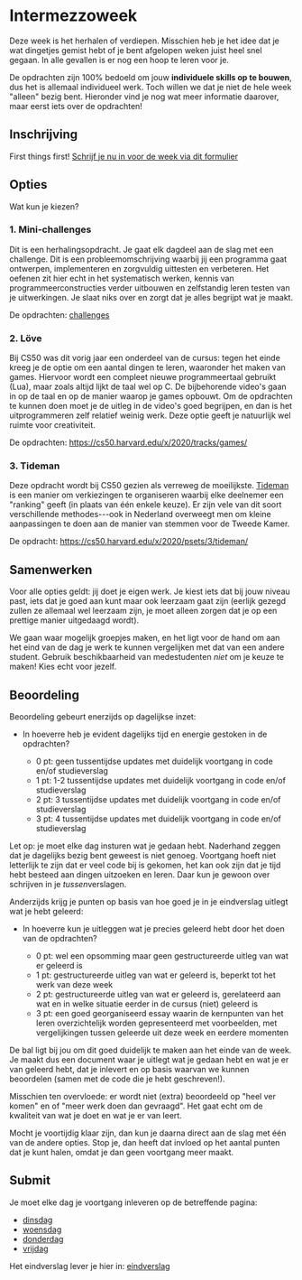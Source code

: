 # Intermezzoweek

Deze week is het herhalen of verdiepen. Misschien heb je het idee dat je wat dingetjes gemist hebt of je bent afgelopen weken juist heel snel gegaan. In alle gevallen is er nog een hoop te leren voor je.

De opdrachten zijn 100% bedoeld om jouw **individuele skills op te bouwen**, dus het is allemaal individueel werk. Toch willen we dat je niet de hele week "alleen" bezig bent. Hieronder vind je nog wat meer informatie daarover, maar eerst iets over de opdrachten!


## Inschrijving

First things first! [Schrijf je nu in voor de week via dit formulier](https://forms.office.com/Pages/ResponsePage.aspx?id=zcrxoIxhA0S5RXb7PWh05StZDK23dCxCgrv7HMsauLFUMDNVVzEyTk9CQzVEQ0NRMzhCVUs3NEFRRS4u)


## Opties

Wat kun je kiezen?

### 1. Mini-challenges

Dit is een herhalingsopdracht. Je gaat elk dagdeel aan de slag met een challenge. Dit is een probleemomschrijving waarbij jij een programma gaat ontwerpen, implementeren en zorgvuldig uittesten en verbeteren. Het oefenen zit hier echt in het systematisch werken, kennis van programmeerconstructies verder uitbouwen en zelfstandig leren testen van je uitwerkingen. Je slaat niks over en zorgt dat je alles begrijpt wat je maakt.

De opdrachten: [challenges](/modules/intermezzo/challenges)

### 2. Löve

Bij CS50 was dit vorig jaar een onderdeel van de cursus: tegen het einde kreeg je de optie om een aantal dingen te leren, waaronder het maken van games. Hiervoor wordt een compleet nieuwe programmeertaal gebruikt (Lua), maar zoals altijd lijkt de taal wel op C. De bijbehorende video's gaan in op de taal en op de manier waarop je games opbouwt. Om de opdrachten te kunnen doen moet je de uitleg in de video's goed begrijpen, en dan is het uitprogrammeren zelf relatief weinig werk. Deze optie geeft je natuurlijk wel ruimte voor creativiteit.

De opdrachten: <https://cs50.harvard.edu/x/2020/tracks/games/>

### 3. Tideman

Deze opdracht wordt bij CS50 gezien als verreweg de moeilijkste. [Tideman](https://en.wikipedia.org/wiki/Tideman_alternative_method) is een manier om verkiezingen te organiseren waarbij elke deelnemer een "ranking" geeft (in plaats van één enkele keuze). Er zijn vele van dit soort verschillende methodes---ook in Nederland overweegt men om kleine aanpassingen te doen aan de manier van stemmen voor de Tweede Kamer. 

De opdracht: <https://cs50.harvard.edu/x/2020/psets/3/tideman/>


## Samenwerken

Voor alle opties geldt: jij doet je eigen werk. Je kiest iets dat bij jouw niveau past, iets dat je goed aan kunt maar ook leerzaam gaat zijn (eerlijk gezegd zullen ze allemaal wel leerzaam zijn, je moet alleen zorgen dat je op een prettige manier uitgedaagd wordt).

We gaan waar mogelijk groepjes maken, en het ligt voor de hand om aan het eind van de dag je werk te kunnen vergelijken met dat van een andere student. Gebruik beschikbaarheid van medestudenten *niet* om je keuze te maken! Kies echt voor jezelf.


## Beoordeling

Beoordeling gebeurt enerzijds op dagelijkse inzet:

- In hoeverre heb je evident dagelijks tijd en energie gestoken in de opdrachten?

    - 0 pt: geen tussentijdse updates met duidelijk voortgang in code en/of studieverslag
    - 1 pt: 1-2 tussentijdse updates met duidelijk voortgang in code en/of studieverslag
    - 2 pt: 3 tussentijdse updates met duidelijk voortgang in code en/of studieverslag
    - 3 pt: 4 tussentijdse updates met duidelijk voortgang in code en/of studieverslag

Let op: je moet elke dag insturen wat je gedaan hebt. Naderhand zeggen dat je dagelijks bezig bent geweest is niet genoeg. Voortgang hoeft niet letterlijk te zijn dat er veel code bij is gekomen, het kan ook zijn dat je tijd hebt besteed aan dingen uitzoeken en leren. Daar kun je gewoon over schrijven in je *tussen*verslagen.

Anderzijds krijg je punten op basis van hoe goed je in je eindverslag uitlegt wat je hebt geleerd:

- In hoeverre kun je uitleggen wat je precies geleerd hebt door het doen van de opdrachten?

    - 0 pt: wel een opsomming maar geen gestructureerde uitleg van wat er geleerd is
    - 1 pt: gestructureerde uitleg van wat er geleerd is, beperkt tot het werk van deze week
    - 2 pt: gestructureerde uitleg van wat er geleerd is, gerelateerd aan wat en in welke situatie eerder in de cursus (niet) geleerd is
    - 3 pt: een goed georganiseerd essay waarin de kernpunten van het leren overzichtelijk worden gepresenteerd met voorbeelden, met vergelijkingen tussen geleerde uit deze week en eerdere momenten

De bal ligt bij jou om dit goed duidelijk te maken aan het einde van de week. Je maakt dus een document waar je uitlegt wat je gedaan hebt en wat je er van geleerd hebt, dat je inlevert en op basis waarvan we kunnen beoordelen (samen met de code die je hebt geschreven!).

Misschien ten overvloede: er wordt niet (extra) beoordeeld op "heel ver komen" en of "meer werk doen dan gevraagd". Het gaat echt om de kwaliteit van wat je doet en wat je er van leert.

Mocht je voortijdig klaar zijn, dan kun je daarna direct aan de slag met één van de andere opties. Stop je, dan heeft dat invloed op het aantal punten dat je kunt halen, omdat je dan geen voortgang meer maakt.


## Submit

Je moet elke dag je voortgang inleveren op de betreffende pagina:

- [dinsdag](/modules/intermezzo/dinsdag)
- [woensdag](/modules/intermezzo/woensdag)
- [donderdag](/modules/intermezzo/donderdag)
- [vrijdag](/modules/intermezzo/vrijdag)

Het eindverslag lever je hier in: [eindverslag](/modules/intermezzo/eindverslag)
